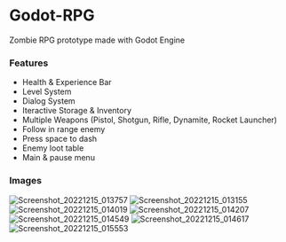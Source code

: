 # Godot-RPG
 
Zombie RPG prototype made with Godot Engine 

### Features
- Health & Experience Bar
- Level System
- Dialog System
- Iteractive Storage & Inventory
- Multiple Weapons (Pistol, Shotgun, Rifle, Dynamite, Rocket Launcher)
- Follow in range enemy
- Press space to dash
- Enemy loot table
- Main & pause menu

### Images
![Screenshot_20221215_013757](https://user-images.githubusercontent.com/63321455/207792809-a2104d03-8227-4634-b3ee-b0106b81193f.png)
![Screenshot_20221215_013155](https://user-images.githubusercontent.com/63321455/207792819-99ac13f3-b44b-4efb-8b48-f02d91d555e9.png)
![Screenshot_20221215_014019](https://user-images.githubusercontent.com/63321455/207792866-931904e5-bbf0-4a68-9e6b-f230d6e0aa65.png)
![Screenshot_20221215_014207](https://user-images.githubusercontent.com/63321455/207792888-5bba360e-4a33-4146-97a6-7444741626f7.png)
![Screenshot_20221215_014549](https://user-images.githubusercontent.com/63321455/207792894-7dc0be2a-4dfb-44a4-8dde-1212f83aad30.png)
![Screenshot_20221215_014617](https://user-images.githubusercontent.com/63321455/207792899-8a35b41d-ed2c-4c52-bb41-7cb761792f53.png)
![Screenshot_20221215_015553](https://user-images.githubusercontent.com/63321455/207793303-6e611fd7-42ae-463e-83ea-0e35bbbac136.png)
